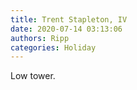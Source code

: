 ```yaml
---
title: Trent Stapleton, IV
date: 2020-07-14 03:13:06
authors: Ripp
categories: Holiday
---
```


 Low tower.